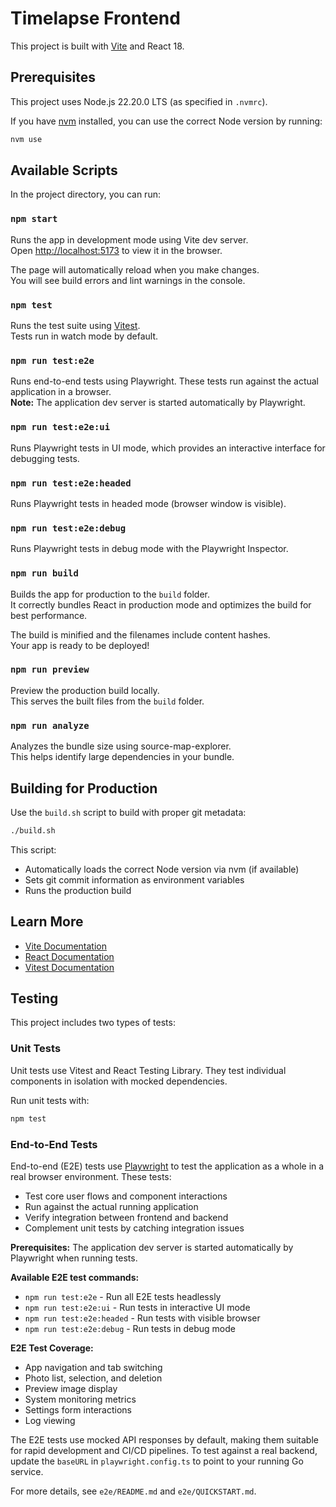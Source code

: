 # Timelapse Frontend

This project is built with [Vite](https://vitejs.dev/) and React 18.

## Prerequisites

This project uses Node.js 22.20.0 LTS (as specified in `.nvmrc`).

If you have [nvm](https://github.com/nvm-sh/nvm) installed, you can use the correct Node version by running:

```bash
nvm use
```

## Available Scripts

In the project directory, you can run:

### `npm start`

Runs the app in development mode using Vite dev server.<br />
Open [http://localhost:5173](http://localhost:5173) to view it in the browser.

The page will automatically reload when you make changes.<br />
You will see build errors and lint warnings in the console.

### `npm test`

Runs the test suite using [Vitest](https://vitest.dev/).<br />
Tests run in watch mode by default.

### `npm run test:e2e`

Runs end-to-end tests using Playwright. These tests run against the actual application in a browser.<br />
**Note:** The application dev server is started automatically by Playwright.

### `npm run test:e2e:ui`

Runs Playwright tests in UI mode, which provides an interactive interface for debugging tests.

### `npm run test:e2e:headed`

Runs Playwright tests in headed mode (browser window is visible).

### `npm run test:e2e:debug`

Runs Playwright tests in debug mode with the Playwright Inspector.

### `npm run build`

Builds the app for production to the `build` folder.<br />
It correctly bundles React in production mode and optimizes the build for best performance.

The build is minified and the filenames include content hashes.<br />
Your app is ready to be deployed!

### `npm run preview`

Preview the production build locally.<br />
This serves the built files from the `build` folder.

### `npm run analyze`

Analyzes the bundle size using source-map-explorer.<br />
This helps identify large dependencies in your bundle.

## Building for Production

Use the `build.sh` script to build with proper git metadata:

```bash
./build.sh
```

This script:
- Automatically loads the correct Node version via nvm (if available)
- Sets git commit information as environment variables
- Runs the production build

## Learn More

- [Vite Documentation](https://vitejs.dev/)
- [React Documentation](https://reactjs.org/)
- [Vitest Documentation](https://vitest.dev/)

## Testing

This project includes two types of tests:

### Unit Tests

Unit tests use Vitest and React Testing Library. They test individual components in isolation with mocked dependencies.

Run unit tests with:
```bash
npm test
```

### End-to-End Tests

End-to-end (E2E) tests use [Playwright](https://playwright.dev) to test the application as a whole in a real browser environment. These tests:

- Test core user flows and component interactions
- Run against the actual running application
- Verify integration between frontend and backend
- Complement unit tests by catching integration issues

**Prerequisites:** The application dev server is started automatically by Playwright when running tests.

**Available E2E test commands:**
- `npm run test:e2e` - Run all E2E tests headlessly
- `npm run test:e2e:ui` - Run tests in interactive UI mode
- `npm run test:e2e:headed` - Run tests with visible browser
- `npm run test:e2e:debug` - Run tests in debug mode

**E2E Test Coverage:**
- App navigation and tab switching
- Photo list, selection, and deletion
- Preview image display
- System monitoring metrics
- Settings form interactions
- Log viewing

The E2E tests use mocked API responses by default, making them suitable for rapid development and CI/CD pipelines. To test against a real backend, update the `baseURL` in `playwright.config.ts` to point to your running Go service.

For more details, see `e2e/README.md` and `e2e/QUICKSTART.md`.
